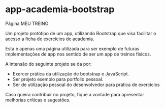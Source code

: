 # app-academia-bootstrap

Página MEU TREINO

Um projeto protótipo de um app, utilizando Bootstrap que visa facilitar o acesso a ficha de exercícios de academia.   

Esta é apenas uma página utilizada para ser exemplo de futuras implementações de app nos sentido de ser um app de treinos físicos.

A intensão do seguinte projeto se da por:
- Exercer prática da utilização de bootstrap e JavaScript. 
- Ser projeto exemplo para portfolio pessoal.
- Ser de utilização pessoal do desenvolvedor para prática de exercícios 

Caso queira contribuir no projeto, fique a vontade para apresentar melhorias críticas e sugestões. 

